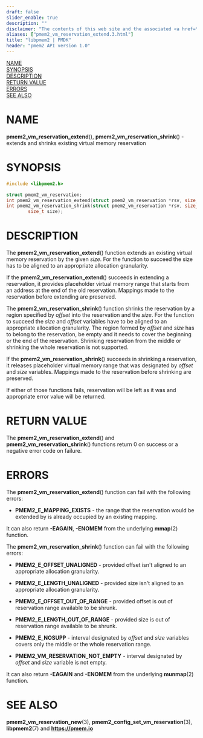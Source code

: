```yaml
---
draft: false
slider_enable: true
description: ""
disclaimer: "The contents of this web site and the associated <a href=\"https://github.com/pmem\">GitHub repositories</a> are BSD-licensed open source."
aliases: ["pmem2_vm_reservation_extend.3.html"]
title: "libpmem2 | PMDK"
header: "pmem2 API version 1.0"
---
```


[comment]: <> (SPDX-License-Identifier: BSD-3-Clause)
[comment]: <> (Copyright 2021-2022, Intel Corporation)

[comment]: <> (pmem2_vm_reservation_extend.3 -- man page for libpmem2 pmem2_vm_reservation_extend and pmem2_vm_reservation_shrink operations)

[NAME](#name)<br />
[SYNOPSIS](#synopsis)<br />
[DESCRIPTION](#description)<br />
[RETURN VALUE](#return-value)<br />
[ERRORS](#errors)<br />
[SEE ALSO](#see-also)<br />

# NAME #

**pmem2_vm_reservation_extend**(), **pmem2_vm_reservation_shrink**() - extends and shrinks
existing virtual memory reservation

# SYNOPSIS #

```c
#include <libpmem2.h>

struct pmem2_vm_reservation;
int pmem2_vm_reservation_extend(struct pmem2_vm_reservation *rsv, size_t size);
int pmem2_vm_reservation_shrink(struct pmem2_vm_reservation *rsv, size_t offset,
		size_t size);
```

# DESCRIPTION #

The **pmem2_vm_reservation_extend**() function extends an existing virtual memory
reservation by the given *size*. For the function to succeed the size has to be aligned
to an appropriate allocation granularity.

If the **pmem2_vm_reservation_extend**() succeeds in extending a reservation, it provides
placeholder virtual memory range that starts from an address at the end of the old reservation.
Mappings made to the reservation before extending are preserved.

The **pmem2_vm_reservation_shrink**() function shrinks the reservation by a region specified
by *offset* into the reservation and the *size*. For the function to succeed the *size* and
*offset* variables have to be aligned to an appropriate allocation granularity. The region
formed by *offset* and *size* has to belong to the reservation, be empty and it needs to cover
the beginning or the end of the reservation.
Shrinking reservation from the middle or shrinking the whole reservation is not supported.

If the **pmem2_vm_reservation_shrink**() succeeds in shrinking a reservation, it releases
placeholder virtual memory range that was designated by *offset* and *size* variables.
Mappings made to the reservation before shrinking are preserved.

If either of those functions fails, reservation will be left as it was and appropriate error
value will be returned.

# RETURN VALUE #

The **pmem2_vm_reservation_extend**() and **pmem2_vm_reservation_shrink**() functions return 0
on success or a negative error code on failure.

# ERRORS #

The **pmem2_vm_reservation_extend**() function can fail with the following errors:

* **PMEM2_E_MAPPING_EXISTS** - the range that the reservation would be extended by is already occupied
by an existing mapping.

It can also return **-EAGAIN**, **-ENOMEM** from the underlying **mmap**(2) function.

The **pmem2_vm_reservation_shrink**() function can fail with the following errors:

* **PMEM2_E_OFFSET_UNALIGNED** - provided offset isn't aligned to an appropriate allocation granularity.

* **PMEM2_E_LENGTH_UNALIGNED** - provided size isn't aligned to an appropriate allocation granularity.

* **PMEM2_E_OFFSET_OUT_OF_RANGE** - provided offset is out of reservation range available to be shrunk.

* **PMEM2_E_LENGTH_OUT_OF_RANGE** - provided size is out of reservation range available to be shrunk.

* **PMEM2_E_NOSUPP** - interval designated by *offset* and *size* variables covers only the
middle or the whole reservation range.

* **PMEM2_VM_RESERVATION_NOT_EMPTY** - interval designated by *offset* and *size* variable is not
empty.

It can also return **-EAGAIN** and **-ENOMEM** from the underlying **munmap**(2) function.

# SEE ALSO #

**pmem2_vm_reservation_new**(3), **pmem2_config_set_vm_reservation**(3),
**libpmem2**(7) and **<https://pmem.io>**
